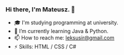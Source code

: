### Hi there, I'm Mateusz. 👋

- 🎓 I'm studying programming at university.
- 🌱 I’m currently learning Java & Python.
- 📫 How to reach me: leksusir@gmail.com
- ⚡ Skills: HTML / CSS / C#
